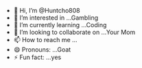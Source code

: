 - 👋 Hi, I’m @Huntcho808
- 👀 I’m interested in ...Gambling 
- 🌱 I’m currently learning ...Coding
- 💞️ I’m looking to collaborate on ...Your Mom
- 📫 How to reach me ...
- 😄 Pronouns: ...Goat
- ⚡ Fun fact: ...yes

<!---
Huntcho808/Huntcho808 is a ✨ special ✨ repository because its `README.md` (this file) appears on your GitHub profile.
You can click the Preview link to take a look at your changes.
--->
